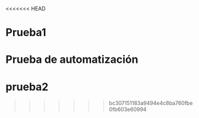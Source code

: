 <<<<<<< HEAD
# Prueba1
Prueba de automatización
=======
# prueba2
>>>>>>> bc307151183a9494e4c8ba760fbe0fb603e60994
